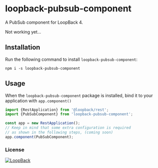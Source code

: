 # loopback-pubsub-component

A PubSub component for LoopBack 4.

Not working yet...

## Installation

Run the following command to install `loopback-pubsub-component`:

```npm
npm i -s loopback-pubsub-component
```

## Usage

When the `loopback-pubsub-component` package is installed, bind it to your application with `app.component()`

```typescript
import {RestApplication} from '@loopback/rest';
import {PubSubComponent} from 'loopback-pubsub-component';

const app = new RestApplication();
// Keep in mind that some extra configuration is required
// as shown in the following steps, (coming soon)
app.component(PubSubComponent);
```

### License

[![LoopBack](<https://github.com/strongloop/loopback-next/raw/master/docs/site/imgs/branding/Powered-by-LoopBack-Badge-(blue)-@2x.png>)](http://loopback.io/)
